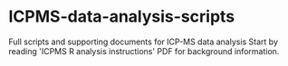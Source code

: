 # ICPMS-data-analysis-scripts
Full scripts and supporting documents for ICP-MS data analysis
Start by reading 'ICPMS R analysis instructions' PDF for background information.
